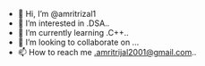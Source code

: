 - 👋 Hi, I’m @amritrizal1
- 👀 I’m interested in .DSA..
- 🌱 I’m currently learning .C++..
- 💞️ I’m looking to collaborate on ...
- 📫 How to reach me .amritrijal2001@gmail.com..

<!---
amritrizal1/amritrizal1 is a ✨ special ✨ repository because its `README.md` (this file) appears on your GitHub profile.
You can click the Preview link to take a look at your changes.
--->
